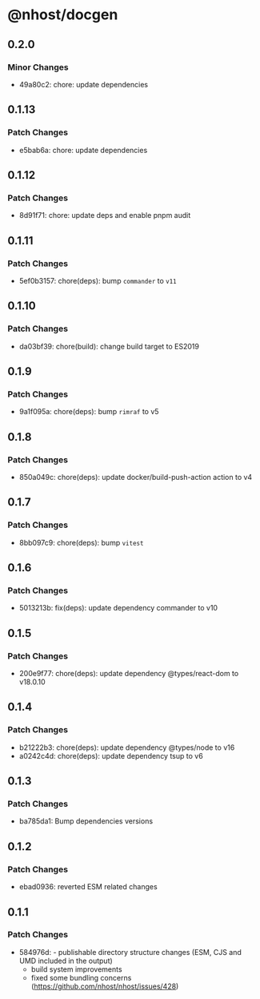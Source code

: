 # @nhost/docgen

## 0.2.0

### Minor Changes

- 49a80c2: chore: update dependencies

## 0.1.13

### Patch Changes

- e5bab6a: chore: update dependencies

## 0.1.12

### Patch Changes

- 8d91f71: chore: update deps and enable pnpm audit

## 0.1.11

### Patch Changes

- 5ef0b3157: chore(deps): bump `commander` to `v11`

## 0.1.10

### Patch Changes

- da03bf39: chore(build): change build target to ES2019

## 0.1.9

### Patch Changes

- 9a1f095a: chore(deps): bump `rimraf` to v5

## 0.1.8

### Patch Changes

- 850a049c: chore(deps): update docker/build-push-action action to v4

## 0.1.7

### Patch Changes

- 8bb097c9: chore(deps): bump `vitest`

## 0.1.6

### Patch Changes

- 5013213b: fix(deps): update dependency commander to v10

## 0.1.5

### Patch Changes

- 200e9f77: chore(deps): update dependency @types/react-dom to v18.0.10

## 0.1.4

### Patch Changes

- b21222b3: chore(deps): update dependency @types/node to v16
- a0242c4d: chore(deps): update dependency tsup to v6

## 0.1.3

### Patch Changes

- ba785da1: Bump dependencies versions

## 0.1.2

### Patch Changes

- ebad0936: reverted ESM related changes

## 0.1.1

### Patch Changes

- 584976d: - publishable directory structure changes (ESM, CJS and UMD included in the output)
  - build system improvements
  - fixed some bundling concerns (https://github.com/nhost/nhost/issues/428)
